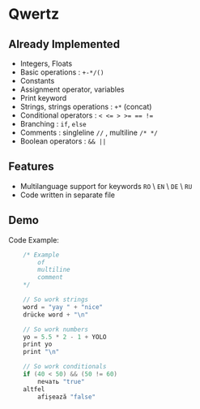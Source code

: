 # Qwertz

## Already Implemented
* Integers, Floats 
* Basic operations : `+-*/()`
* Constants 
* Assignment operator, variables
* Print keyword 
* Strings, strings operations : `+*` (concat)
* Conditional operators : `< <= > >= == !=`
* Branching : `if`, `else`
* Comments : singleline `//` , multiline `/* */` 
* Boolean operators : `&& ||`


## Features
* Multilanguage support for keywords `RO` \ `EN` \ `DE` \ `RU`
* Code written in separate file


## Demo
Code Example:
```scala
    /* Example 
        of 
        multiline
        comment
    */

    // So work strings
    word = "yay " + "nice"
    drücke word + "\n"

    // So work numbers
    yo = 5.5 * 2 - 1 + YOLO
    print yo
    print "\n"

    // So work conditionals
    if (40 < 50) && (50 != 60)
        печать "true"
    altfel
        afișează "false"
```